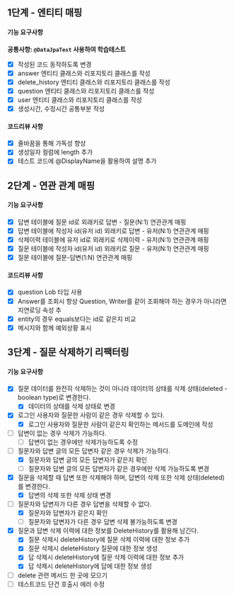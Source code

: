 ## 1단계 - 엔티티 매핑
#### 기능 요구사항
**공통사항: `@DataJpaTest` 사용하여 학습테스트**
- [X] 작성된 코드 동작하도록 변경
- [X] answer 엔티티 클래스와 리포지토리 클래스를 작성
- [X] delete_history 엔티티 클래스와 리포지토리 클래스를 작성
- [X] question 엔티티 클래스와 리포지토리 클래스를 작성
- [X] user 엔티티 클래스와 리포지토리 클래스를 작성
- [X] 생성시간, 수정시간 공통부분 작성

#### 코드리뷰 사항
- [X] 줄바꿈을 통해 가독성 향상
- [X] 생성일자 컬럼에 length 추가
- [X] 테스트 코드에 @DisplayName을 활용하여 설명 추가

## 2단계 - 연관 관계 매핑
#### 기능 요구사항
- [X] 답변 테이블에 질문 id로 외래키로 답변 - 질문(N:1) 연관관계 매핑
- [X] 답변 테이블에 작성자 id(유저 id) 외래키로 답변 - 유저(N:1) 연관관계 매핑
- [X] 삭제이력 테이블에 유저 id로 외래키로 삭제이력 - 유저(N:1) 연관관계 매핑
- [X] 질문 테이블에 작성자 id(유저 id) 외래키로 질문 - 유저(N:1) 연관관계 매핑
- [X] 질문 테이블에 질문-답변(1:N) 연관관계 매핑

#### 코드리뷰 사항
- [X] question Lob 타입 사용
- [X] Answer를 조회시 항상 Question, Writer를 같이 조회해야 하는 경우가 아니라면 지연로딩 속성 추
- [X] entity의 경우 equals보다는 id로 같은지 비교
- [X] 메시지와 함께 예외상황 표시

## 3단계 - 질문 삭제하기 리팩터링
#### 기능 요구사항
- [X] 질문 데이터를 완전히 삭제하는 것이 아니라 데이터의 상태를 삭제 상태(deleted - boolean type)로 변경한다.
    - [X] 데이터의 상태를 삭제 상태로 변경
- [X] 로그인 사용자와 질문한 사람이 같은 경우 삭제할 수 있다.
    - [X] 로그인 사용자와 질문한 사람이 같은지 확인하는 메서드를 도메인에 작성
- [ ] 답변이 없는 경우 삭제가 가능하다.
    - [ ] 답변이 없는 경우에만 삭제가능하도록 수정
- [ ] 질문자와 답변 글의 모든 답변자 같은 경우 삭제가 가능하다.
    - [X] 질문자와 답변 글의 모든 답변자가 같은지 확인
    - [ ] 질문자와 답변 글의 모든 답변자가 같은 경우에만 삭제 가능하도록 변경
- [X] 질문을 삭제할 때 답변 또한 삭제해야 하며, 답변의 삭제 또한 삭제 상태(deleted)를 변경한다.
    - [X] 답변의 삭제 또한 삭제 상태 변경
- [ ] 질문자와 답변자가 다른 경우 답변을 삭제할 수 없다.
    - [X] 질문자와 답변자가 같은지 확인
    - [ ] 질문자와 답변자가 다른 경우 답변 삭제 불가능하도록 변경
- [X] 질문과 답변 삭제 이력에 대한 정보를 DeleteHistory를 활용해 남긴다.
    - [X] 질문 삭제시 deleteHistory에 질문 삭제 이력에 대한 정보 추가
    - [X] 질문 삭제시 deleteHistory 질문에 대한 정보 생성
    - [X] 답 삭제시 deleteHistory에 질문 삭제 이력에 대한 정보 추가
    - [X] 답 삭제시 deleteHistory에 답에 대한 정보 생성
- [ ] delete 관련 메서드 한 곳에 모으기
- [ ] 테스트코드 단건 호출시 에러 수정
